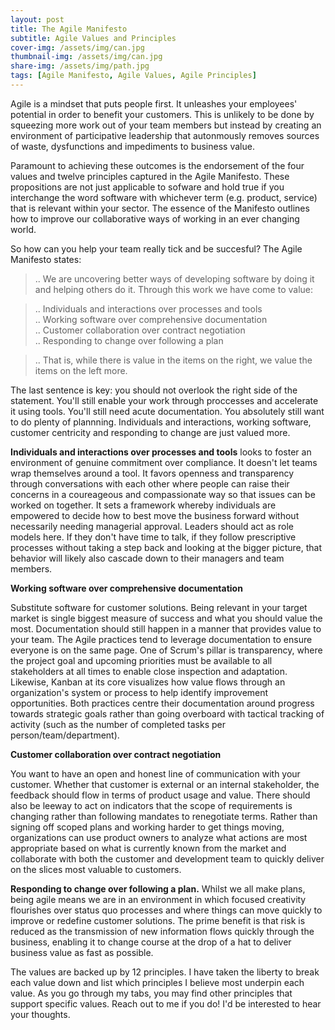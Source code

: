 ```yaml
---
layout: post
title: The Agile Manifesto
subtitle: Agile Values and Principles 
cover-img: /assets/img/can.jpg
thumbnail-img: /assets/img/can.jpg
share-img: /assets/img/path.jpg
tags: [Agile Manifesto, Agile Values, Agile Principles]
---
```

Agile is a mindset that puts people first. It unleashes your employees' potential in order to benefit your customers. This is unlikely to be done by squeezing more work out of your team members but instead by creating an environment of participative leadership that autonmously removes sources of waste, dysfunctions and impediments to business value. 

Paramount to achieving these outcomes is the endorsement of the four values and twelve principles captured in the Agile Manifesto. These propositions are not just applicable to sofware and hold true if you interchange the word software with whichever term (e.g. product, service) that is relevant within your sector. The essence of the Manifesto outlines how to improve our collaborative ways of working in an ever changing world.  
 
So how can you help your team really tick and be succesful? The Agile Manifesto states:

> .. We are uncovering better ways of developing software by doing it and helping others do it. Through this work we have come to value:  

> .. Individuals and interactions over processes and tools  
> .. Working software over comprehensive documentation  
> .. Customer collaboration over contract negotiation  
> .. Responding to change over following a plan  

> .. That is, while there is value in the items on the right, we value the items on the left more.

The last sentence is key: you should not overlook the right side of the statement. You'll still enable your work through proccesses and accelerate it using tools. You'll still need acute documentation. You absolutely still want to do plenty of plannning. Individuals and interactions, working software, customer centricity and responding to change are just valued more. 

**Individuals and interactions over processes and tools** looks to foster an environment of genuine commitment over compliance. It doesn't let teams wrap themselves around a tool. It favors openness and transparency through conversations with each other where people can raise their concerns in a coureageous and compassionate way so that issues can be worked on together. It sets a framework whereby individuals are empowered to decide how to best move the business forward without necessarily needing managerial approval. Leaders should act as role models here. If they don't have time to talk, if they follow prescriptive processes without taking a step back and looking at the bigger picture, that behavior will likely also cascade down to their managers and team members.

**Working software over comprehensive documentation**

Substitute software for customer solutions. Being relevant in your target market is single biggest measure of success and what you should value the most. Documentation should still happen in a manner that provides value to your team. The Agile practices tend to leverage documentation to ensure everyone is on the same page. One of Scrum's pillar is transparency, where the project goal and upcoming priorities must be available to all stakeholders at all times to enable close inspection and adaptation. Likewise, Kanban at its core visualizes how value flows through an organization's system or process to help identify improvement opportunities. Both practices centre their documentation around progress towards strategic goals rather than going overboard with tactical tracking of activity (such as the number of completed tasks per person/team/department).

**Customer collaboration over contract negotiation**

You want to have an open and honest line of communication with your customer. Whether that customer is external or an internal stakeholder, the feedback should flow in terms of product usage and value. There should also be leeway to act on indicators that the scope of requirements is changing rather than following mandates to renegotiate terms. Rather than signing off scoped plans and working harder to get things moving, organizations can use product owners to analyze what actions are most appropriate based on what is currently known from the market and collaborate with both the customer and development team to quickly deliver on the slices most valuable to customers. 

**Responding to change over following a plan.**
Whilst we all make plans, being agile means we are in an environment in which focused creativity flourishes over status quo processes and where things can move quickly to improve or redefine customer solutions. The prime benefit is that risk is reduced as the transmission of new information flows quickly through the business, enabling it to change course at the drop of a hat to deliver business value as fast as possible.

The values are backed up by 12 principles. I have taken the liberty to break each value down and list which principles I believe most underpin each value. As you go through my tabs, you may find other principles that support specific values. Reach out to me if you do! I'd be interested to hear your thoughts. 
